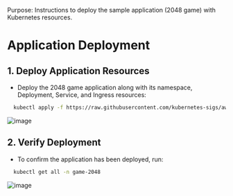 Purpose: Instructions to deploy the sample application (2048 game) with Kubernetes resources.

# Application Deployment

## 1. Deploy Application Resources
- Deploy the 2048 game application along with its namespace, Deployment, Service, and Ingress resources:

```bash
  kubectl apply -f https://raw.githubusercontent.com/kubernetes-sigs/aws-load-balancer-controller/v2.5.4/docs/examples/2048/2048_full.yaml
```

![image](https://github.com/user-attachments/assets/210d99c4-baf7-4268-b196-964940556f92)

## 2. Verify Deployment
- To confirm the application has been deployed, run:

```bash
  kubectl get all -n game-2048
```

![image](https://github.com/user-attachments/assets/0cec14b3-9e97-434e-9196-ae58f9b6fa4d)
